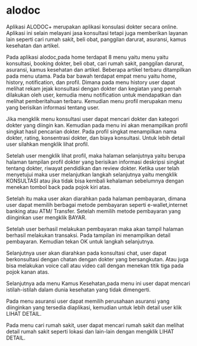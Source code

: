 # alodoc
Aplikasi ALODOC+ merupakan aplikasi konsulasi dokter secara online. Aplikasi ini selain melayani jasa konsultasi tetapi juga memberikan layanan lain seperti cari rumah sakit, beli obat, panggilan darurat, asuransi, kamus kesehatan dan artikel.

Pada aplikasi alodoc,pada home terdapat 8 menu yaitu menu yaitu konsultasi, booking dokter, beli obat, cari rumah sakit, panggilan darurat, asuransi, kamus kesehatan dan artikel. Beberapa artikel terbaru ditampilkan pada menu utama. Pada bar bawah terdapat empat menu yaitu home, history, notification, dan profil. Dimana pada menu history user dapat melihat rekam jejak konsultasi dengan dokter dan kegiatan yang pernah dilakukan oleh user, kemudia menu notification untuk mendapatkan dan melihat pemberitahuan terbaru. Kemudian menu profil merupakan menu yang berisikan informasi tentang user.

Jika mengklik menu konsultasi user dapat mencari dokter dan kategori dokter yang diingin kan. Kemudian pada menu ini akan menampilkan profil singkat hasil pencarian dokter. Pada profil singkat menampilkan nama dokter, rating, konsentrasi dokter, dan biaya konsultasi. Untuk lebih detail user silahkan mengklik lihat profil.

Setelah user mengklik lihat profil, maka halaman selanjutnya yaitu berupa halaman tampilan profil dokter yang berisikan informasi deskripsi singkat tentang dokter, riwayat pendidikan dan review dokter. Ketika user telah menyetujui maka user melanjutkan langkah selanjutnya yaitu mengklik KONSULTASI atau jika tidak bisa kembali kehalaman sebelumnya dengan menekan tombol back pada pojok kiri atas.

Setelah itu maka user akan diarahkan pada halaman pembayaran, dimana user dapat memilih berbagai metode pembayaran seperti e-wallet,internet banking atau ATM/ Transfer. Setelah memilih metode pembayaran yang diinginkan user mengklik BAYAR.

Setelah user berhasil melakukan pembayaran maka akan tampil halaman berhasil melakukan transaksi. Pada tampilan ini menampilkan detail pembayaran. Kemudian tekan OK untuk langkah selanjutnya.

Selanjutnya user akan diarahkan pada konsultasi chat, user dapat berkonsultasi dengan chatan dengan dokter yang bersangkutan. Atau juga bisa melakukan voice call atau video call dengan menekan titik tiga pada pojok kanan atas.

Selanjutnya ada menu Kamus Kesehatan,pada menu ini user dapat mencari istilah-istilah dalam dunia kesehatan yang tidak dimengerti.

Pada menu asuransi user dapat memilih perusahaan asuransi yang diinginkan yang tersedia diaplikasi, kemudian untuk lebih detail user klik LIHAT DETAIL.

Pada menu cari rumah sakit, user dapat mencari rumah sakit dan melihat detail rumah sakit seperti lokasi dan lain-lain dengan mengklik LIHAT DETAIL.
